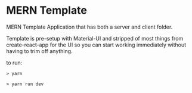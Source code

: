 # MERN Template
MERN Template Application that has both a server and client folder.

Template is pre-setup with Material-UI and stripped of most things from create-react-app for the UI so you can start working immediately without having to trim off anything.

to run:
~~~~
> yarn

> yarn run dev
~~~~
